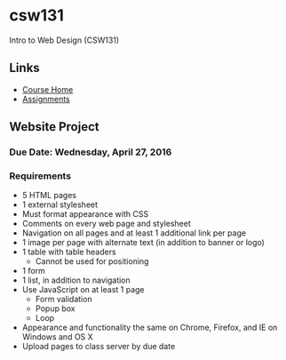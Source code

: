 # csw131
Intro to Web Design (CSW131)

## Links
- [Course Home](http://courses.wcupa.edu/sbattilana/hot131!.htm)
- [Assignments](http://courses.wcupa.edu/sbattilana/S16/131/CSW131_Assignments.pdf)

##  Website Project

### Due Date: Wednesday, April 27, 2016

### Requirements
- 5 HTML pages
- 1 external stylesheet
- Must format appearance with CSS
- Comments on every web page and stylesheet
- Navigation on all pages and at least 1 additional link per page
- 1 image per page with alternate text (in addition to banner or logo)
- 1 table with table headers
  - Cannot be used for positioning
- 1 form
- 1 list, in addition to navigation
- Use JavaScript on at least 1 page
  - Form validation
  - Popup box
  - Loop
- Appearance and functionality the same on Chrome, Firefox, and IE on Windows and OS X
- Upload pages to class server by due date
